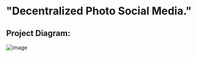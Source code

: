 # "Decentralized Photo Social Media."
## Project Diagram:
![image](https://user-images.githubusercontent.com/92351292/159774856-8f92c291-f98c-4de6-bc09-aeb16365afeb.png)

